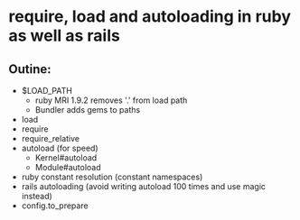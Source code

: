# require, load and autoloading in ruby as well as rails 

## Outine:
- $LOAD_PATH
  - ruby MRI 1.9.2 removes '.' from load path
  - Bundler adds gems to paths
- load
- require
- require_relative
- autoload (for speed)
  - Kernel#autoload
  - Module#autoload
- ruby constant resolution (constant namespaces)
- rails autoloading (avoid writing autoload 100 times and use magic instead)
- config.to_prepare



